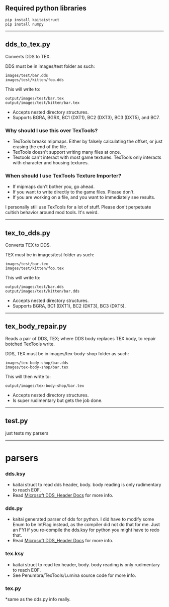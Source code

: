 ## Required python libraries

    pip install kaitaistruct
    pip install numpy

---
## dds_to_tex.py
Converts DDS to TEX.

DDS must be in images/test folder as such:
    
    images/test/bar.dds
    images/test/kitten/foo.dds

This will write to:

    output/images/test/bar.tex
    output/images/test/kitten/bar.tex

* Accepts nested directory structures.
* Supports BGRA, BGRX, BC1 (DXT1), BC2 (DXT3), BC3 (DXT5), and BC7. 

### Why should I use this over TexTools?
* TexTools breaks mipmaps. Either by falsely calculating the offset, or just erasing the end of the file.
* TexTools doesn't support writing many files at once.
* Textools can't interact with most game textures. TexTools only interacts with character and housing textures.

### When should I use TexTools Texture Importer?
* If mipmaps don't bother you, go ahead.
* If you want to write directly to the game files. Please don't.
* If you are working on a file, and you want to immediately see results.

I personally still use TexTools for a lot of stuff. Please don't perpetuate cultish behavior around mod tools. It's weird.

---
## tex_to_dds.py
Converts TEX to DDS.

TEX must be in images/test folder as such:
    
    images/test/bar.tex
    images/test/kitten/foo.tex

This will write to:

    output/images/test/bar.dds
    output/images/test/kitten/bar.dds

* Accepts nested directory structures.
* Supports BGRA, BC1 (DXT1), BC2 (DXT3), BC3 (DXT5).

---
## tex_body_repair.py

Reads a pair of DDS, TEX; where DDS body replaces TEX body, to repair botched TexTools write.

DDS, TEX must be in images/tex-body-shop folder as such:

    images/tex-body-shop/bar.dds
    images/tex-body-shop/bar.tex

This will then write to:

    output/images/tex-body-shop/bar.tex

* Accepts nested directory structures.
* Is super rudimentary but gets the job done.

---

## test.py

just tests my parsers

---

# parsers

### dds.ksy

* kaitai struct to read dds header, body. body reading is only rudimentary to reach EOF.
* Read [Microsoft DDS_Header Docs](https://docs.microsoft.com/en-us/windows/win32/direct3ddds/dds-header) for more info.

### dds.py

* kaitai generated parser of dds for python. I did have to modify some Enum to be IntFlag instead, as the compiler did
  not do that for me. Just an FYI if you re-compile the dds.ksy for python you might have to redo that.
* Read [Microsoft DDS_Header Docs](https://docs.microsoft.com/en-us/windows/win32/direct3ddds/dds-header) for more info.

### tex.ksy

* kaitai struct to read tex header, body. body reading is only rudimentary to reach EOF.
* See Penumbra/TexTools/Lumina source code for more info.

### tex.py

*same as the dds.py info really.
